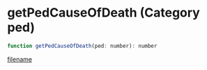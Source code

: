 # getPedCauseOfDeath (Category ped)

```js
function getPedCauseOfDeath(ped: number): number
```

[filename](getPedCauseOfDeath_m.md ':include')
